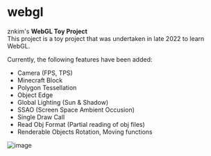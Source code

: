 # webgl
znkim's **WebGL Toy Project**  
This project is a toy project that was undertaken in late 2022 to learn WebGL.

Currently, the following features have been added:
- Camera (FPS, TPS)
- Minecraft Block
- Polygon Tessellation
- Object Edge
- Global Lighting (Sun & Shadow)
- SSAO (Screen Space Ambient Occusion)
- Single Draw Call
- Read Obj Format (Partial reading of obj files)
- Renderable Objects Rotation, Moving functions

![image](https://user-images.githubusercontent.com/87691347/213358979-84e17bb5-9ccc-4def-b842-29e4955b8ad2.png)
